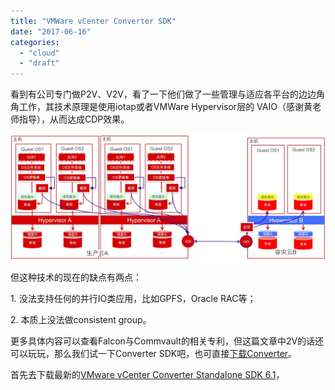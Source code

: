 ```yaml
---
title: "VMWare vCenter Converter SDK"
date: "2017-06-16"
categories: 
  - "cloud"
  - "draft"
---
```


看到有公司专门做P2V、V2V，看了一下他们做了一些管理与适应各平台的边边角角工作，其技术原理是使用iotap或者VMWare Hypervisor层的 VAIO（感谢黄老师指导），从而达成CDP效果。

[![](images/微信图片_20170616172058.jpg)](https://blog.lofyer.org/wp-content/uploads/微信图片_20170616172058.jpg)

但这种技术的现在的缺点有两点：

1\. 没法支持任何的并行IO类应用，比如GPFS，Oracle RAC等；

2\. 本质上没法做consistent group。

更多具体内容可以查看Falcon与Commvault的相关专利，但这篇文章中2V的话还可以玩玩，那么我们试一下Converter SDK吧，也可直接[下载Converter](https://my.vmware.com/en/group/vmware/evalcenter?p=converter)。

首先去下载最新的[VMware vCenter Converter Standalone SDK 6.1](https://my.vmware.com/group/vmware/get-download?downloadGroup=CONV61_SDK)，
